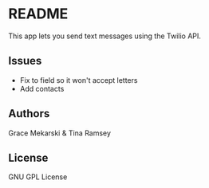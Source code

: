 # README

This app lets you send text messages using the Twilio API.

## Issues
- Fix to field so it won't accept letters
- Add contacts

## Authors

Grace Mekarski & Tina Ramsey

## License

GNU GPL License

